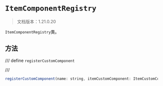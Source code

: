 # `ItemComponentRegistry`

> 文档版本：1.21.0.20

`ItemComponentRegistry`类。

## 方法

/// define
`registerCustomComponent`


///

```js
registerCustomComponent(name: string, itemCustomComponent: ItemCustomComponent): void
```

